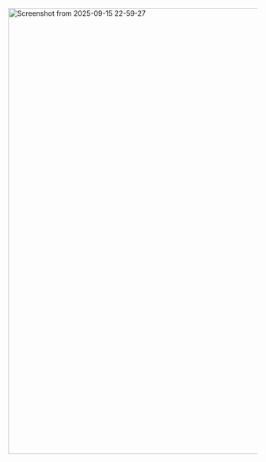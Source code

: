 <img width="1851" height="902" alt="Screenshot from 2025-09-15 22-59-27" src="https://github.com/user-attachments/assets/fb30fef5-d252-4104-b684-da6a704c4396" />
